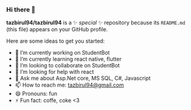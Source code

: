### Hi there 👋

**tazbirul94/tazbirul94** is a ✨ _special_ ✨ repository because its `README.md` (this file) appears on your GitHub profile.

Here are some ideas to get you started:

- 🔭 I’m currently working on StudentBot
- 🌱 I’m currently learning react native, flutter
- 👯 I’m looking to collaborate on StudentBot
- 🤔 I’m looking for help with react
- 💬 Ask me about Asp.Net core, MS SQL, C#, Javascript
- 📫 How to reach me: tazbirul94@gmail.com
- 😄 Pronouns: fun
- ⚡ Fun fact: coffe, coke <3

